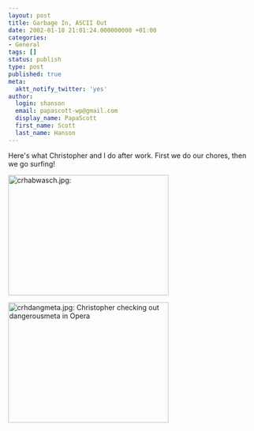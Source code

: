 ```yaml
---
layout: post
title: Garbage In, ASCII Out
date: 2002-01-18 21:01:24.000000000 +01:00
categories:
- General
tags: []
status: publish
type: post
published: true
meta:
  aktt_notify_twitter: 'yes'
author:
  login: shanson
  email: papascott-wp@gmail.com
  display_name: PapaScott
  first_name: Scott
  last_name: Hanson
---
```

<p>Here's what Christopher and I do after work. First we do our chores, then we go surfing!</p>
<p><img src="http://www.papascott.de/wordpress/wp-content/uploads/2002/01/crhabwasch.jpg" height="244" width="325" border="0" alt="crhabwasch.jpg: " /></p>
<p><img src="http://www.papascott.de/wordpress/wp-content/uploads/2002/01/crhdangmeta.jpg" height="244" width="325" border="0" alt="crhdangmeta.jpg: Christopher checking out dangerousmeta in Opera" /></p>

